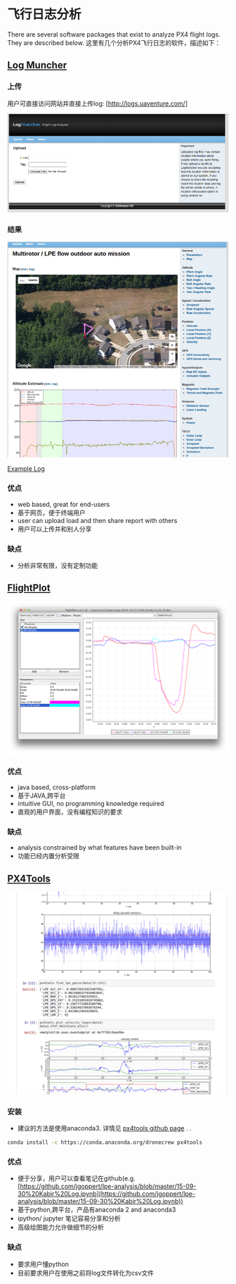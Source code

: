 # 飞行日志分析


There are several software packages that exist to analyze PX4 flight logs. They are described below.
这里有几个分析PX4飞行日志的软件，描述如下：

## [Log Muncher](http://logs.uaventure.com)

### 上传

用户可直接访问网站并直接上传log: [http://logs.uaventure.com/]

![logmuncher](../pictures/log/logmuncher.png)


### 结果

![multirotor](../pictures/log/log-muncher-result.png)

[Example Log](http://logs.uaventure.com/view/KwTFDaheRueMNmFRJQ3huH)

### 优点
*  web based, great for end-users
*  基于网页，便于终端用户
*  user can upload load and then share report with others
*  用户可以上传并和别人分享

### 缺点
* 分析非常有限，没有定制功能

## [FlightPlot](https://github.com/DrTon/FlightPlot)

![floghtplot](../pictures/log/flightplot.png)

### 优点
* java based, cross-platform
* 基于JAVA,跨平台
* intuitive GUI, no programming knowledge required
* 直观的用户界面，没有编程知识的要求

### 缺点
* analysis constrained by what features have been built-in
* 功能已经内置分析受限

## [PX4Tools](https://github.com/dronecrew/px4tools)

![tools](../pictures/log/px4tools.png)

### 安装

* 建议的方法是使用anaconda3. 详情见 [px4tools github page](https://github.com/dronecrew/px4tools) .
  .
```bash
conda install -c https://conda.anaconda.org/dronecrew px4tools
```

### 优点
* 便于分享，用户可以查看笔记在github(e.g. [https://github.com/jgoppert/lpe-analysis/blob/master/15-09-30%20Kabir%20Log.ipynb](https://github.com/jgoppert/lpe-analysis/blob/master/15-09-30%20Kabir%20Log.ipynb))
* 基于python,跨平台，产品有anaconda 2 and anaconda3
* ipython/ jupyter 笔记容易分享和分析
* 高级绘图能力允许做细节的分析

### 缺点
* 要求用户懂python
* 目前要求用户在使用之前将log文件转化为csv文件
